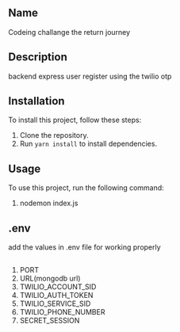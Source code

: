 ## Name
Codeing challange the return journey

## Description
backend express user register using the twilio otp 

## Installation
To install this project, follow these steps:
1. Clone the repository.
2. Run `yarn install` to install dependencies.

## Usage

To use this project, run the following command:
1. nodemon index.js

## .env
add  the values in .env file for working properly
##
1. PORT
2. URL(mongodb url)
3. TWILIO_ACCOUNT_SID
4. TWILIO_AUTH_TOKEN
5. TWILIO_SERVICE_SID
6. TWILIO_PHONE_NUMBER
7. SECRET_SESSION

